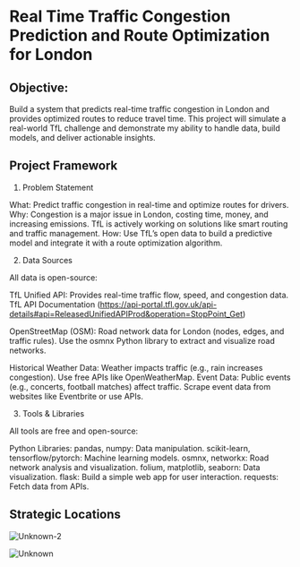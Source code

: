 # Real Time Traffic Congestion Prediction and Route Optimization for London

## Objective: 
Build a system that predicts real-time traffic congestion in London and provides optimized routes to reduce travel time. This project will simulate a real-world TfL challenge and demonstrate my ability to handle data, build models, and deliver actionable insights.

## Project Framework

1. Problem Statement

What: Predict traffic congestion in real-time and optimize routes for drivers.
Why: Congestion is a major issue in London, costing time, money, and increasing emissions. TfL is actively working on solutions like smart routing and traffic management.
How: Use TfL’s open data to build a predictive model and integrate it with a route optimization algorithm.

2. Data Sources

All data is open-source:

TfL Unified API:
Provides real-time traffic flow, speed, and congestion data.
TfL API Documentation (https://api-portal.tfl.gov.uk/api-details#api=ReleasedUnifiedAPIProd&operation=StopPoint_Get)

OpenStreetMap (OSM):
Road network data for London (nodes, edges, and traffic rules).
Use the osmnx Python library to extract and visualize road networks.

Historical Weather Data:
Weather impacts traffic (e.g., rain increases congestion).
Use free APIs like OpenWeatherMap.
Event Data:
Public events (e.g., concerts, football matches) affect traffic.
Scrape event data from websites like Eventbrite or use APIs.


3. Tools & Libraries

All tools are free and open-source:

Python Libraries:
pandas, numpy: Data manipulation.
scikit-learn, tensorflow/pytorch: Machine learning models.
osmnx, networkx: Road network analysis and visualization.
folium, matplotlib, seaborn: Data visualization.
flask: Build a simple web app for user interaction.
requests: Fetch data from APIs.

## Strategic Locations

![Unknown-2](https://github.com/user-attachments/assets/6b09701c-f162-4f7d-940e-98d3abd9767f)


![Unknown](https://github.com/user-attachments/assets/56414a5d-ce5d-48aa-bf85-a6613b2df29b)







